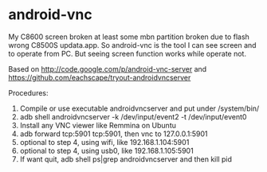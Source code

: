 android-vnc
===========

My C8600 screen broken at least some mbn partition broken due to flash wrong C8500S updata.app. So android-vnc is the tool I can see screen and to operate from PC.
But seeing screen function works while operate not.

Based on http://code.google.com/p/android-vnc-server
and 	https://github.com/eachscape/tryout-androidvncserver

Procedures:
1. Compile or use executable androidvncserver and put under /system/bin/
2. adb shell androidvncserver -k /dev/input/event2 -t /dev/input/event0
3. Install any VNC viewer like Remmina on Ubuntu
4. adb forward tcp:5901 tcp:5901, then vnc to 127.0.0.1:5901
5. optional to step 4, using wifi, like 192.168.1.104:5901
6. optional to step 4, using usb0, like 192.168.1.105:5901
7. If want quit, adb shell ps|grep androidvncserver and then kill pid
